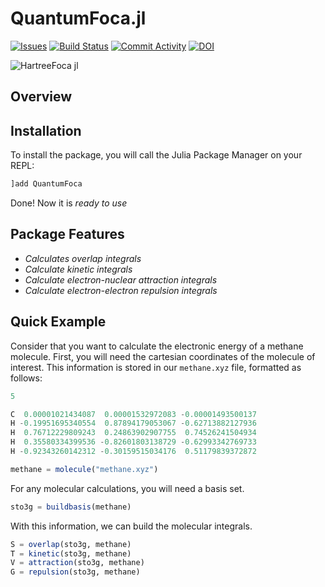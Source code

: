 # QuantumFoca.jl

[![Issues](https://img.shields.io/github/issues-raw/Leticia-maria/Foca.jl?style=for-the-badge)](https://github.com/Leticia-maria/QuantumFoca.jl/)
[![Build Status](https://img.shields.io/github/workflow/status/Leticia-maria/Foca.jl/CI?style=for-the-badge)](https://github.com/Leticia-maria/QuantumFoca.jl/actions/workflows/CI.yml?query=branch%3Amain)
[![Commit Activity](https://img.shields.io/github/commit-activity/w/Leticia-maria/Foca.jl/main?style=for-the-badge)](https://github.com/Leticia-maria/QuantumFoca.jl/)
[![DOI](https://zenodo.org/badge/419452183.svg)](https://zenodo.org/badge/latestdoi/419452183)

![HartreeFoca jl](https://user-images.githubusercontent.com/60739184/170071106-68ba0e42-08a5-4923-b69a-d5db945bdf7b.svg)

## Overview

## Installation

To install the package, you will call the Julia Package Manager on your REPL:

```julia
]add QuantumFoca
```

Done! Now it is *ready to use*
## Package Features

- *Calculates overlap integrals*
- *Calculate kinetic integrals*
- *Calculate electron-nuclear attraction integrals*
- *Calculate electron-electron repulsion integrals*

## Quick Example

Consider that you want to calculate the electronic energy of a methane molecule. First, you will need the cartesian coordinates of the molecule of interest. This information is stored in our ```methane.xyz``` file, formatted as follows:

```julia
5

C  0.00001021434087  0.00001532972083 -0.00001493500137
H -0.19951695340554  0.87894179053067 -0.62713882127936
H  0.76712229809243  0.24863902907755  0.74526241504934
H  0.35580334399536 -0.82601803138729 -0.62993342769733
H -0.92343260142312 -0.30159515034176  0.51179839372872
```

```julia
methane = molecule("methane.xyz")
```

For any molecular calculations, you will need a basis set.

```julia
sto3g = buildbasis(methane)
```

With this information, we can build the molecular integrals.

```julia
S = overlap(sto3g, methane)
T = kinetic(sto3g, methane)
V = attraction(sto3g, methane)
G = repulsion(sto3g, methane)
```
